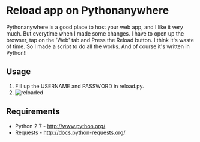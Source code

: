 Reload app on Pythonanywhere
=================================

Pythonanywhere is a good place to host your web app, and I like it very much.
But everytime when I made some changes. I have to open up the browser, tap on the 'Web' tab and Press the Reload button. I think it's waste of time.
So I made a script to do all the works. And of course it's written in Python!!

## Usage ##
1. Fill up the USERNAME and PASSWORD in reload.py.
2. ![reloaded](https://raw.github.com/davidyen11244/Pythonanywhere-reload/master/docs/Aaaand-its-reloaded.jpg)


## Requirements ##
* Python 2.7 - http://www.python.org/
* Requests - http://docs.python-requests.org/ 
